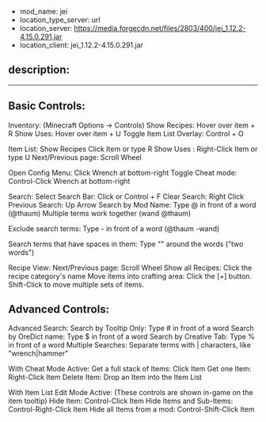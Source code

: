 - mod_name: jei
- location_type_server: url
- location_server: https://media.forgecdn.net/files/2803/400/jei_1.12.2-4.15.0.291.jar
- location_client: jei_1.12.2-4.15.0.291.jar

description:
---
---
Basic Controls:
---
Inventory:
(Minecraft Options -> Controls)
Show Recipes: Hover over item + R
Show Uses: Hover over item + U
Toggle Item List Overlay: Control + O

Item List:
Show Recipes Click Item or type R
Show Uses : Right-Click Item or type U
Next/Previous page: Scroll Wheel

Open Config Menu: Click Wrench at bottom-right
Toggle Cheat mode: Control-Click Wrench at bottom-right

Search:
Select Search Bar: Click or Control + F
Clear Search: Right Click
Previous Search: Up Arrow
Search by Mod Name: Type @ in front of a word (@thaum)
Multiple terms work together (wand @thaum)

Exclude search terms: Type - in front of a word (@thaum -wand)

Search terms that have spaces in them: Type "" around the words ("two words")

Recipe View:
Next/Previous page: Scroll Wheel
Show all Recipes: Click the recipe category's name
Move items into crafting area: Click the [+] button. Shift-Click to move multiple sets of items.

Advanced Controls:
---
Advanced Search:
Search by Tooltip Only: Type # in front of a word
Search by OreDict name: Type $ in front of a word
Search by Creative Tab: Type % in front of a word
Multiple Searches: Separate terms with | characters, like "wrench|hammer"

With Cheat Mode Active:
Get a full stack of Items: Click Item
Get one Item: Right-Click Item
Delete Item: Drop an Item into the Item List

With Item List Edit Mode Active:
(These controls are shown in-game on the item tooltip)
Hide Item: Control-Click Item
Hide Items and Sub-Items: Control-Right-Click Item
Hide all Items from a mod: Control-Shift-Click Item